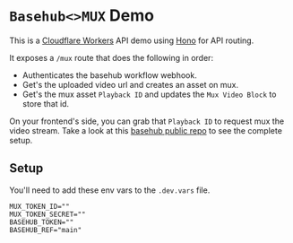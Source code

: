 # `Basehub<>MUX` Demo

This is a [Cloudflare Workers](https://developers.cloudflare.com/workers/) API demo using [Hono](https://hono.dev/docs/getting-started/cloudflare-workers) for API routing.

It exposes a `/mux` route that does the following in order:
- Authenticates the basehub workflow webhook.
- Get's the uploaded video url and creates an asset on mux.
- Get's the mux asset `Playback ID` and updates the `Mux Video Block` to store that id.

On your frontend's side, you can grab that `Playback ID` to request mux the video stream. Take a look at this [basehub public repo](https://basehub.com/joyco/basehub-mux-demo) to see the complete setup.

## Setup
You'll need to add these env vars to the `.dev.vars` file.

```env
MUX_TOKEN_ID=""
MUX_TOKEN_SECRET=""
BASEHUB_TOKEN=""
BASEHUB_REF="main"
```